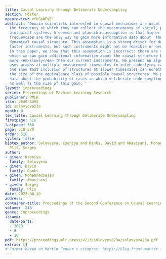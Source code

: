 ```yaml
---
title: Causal Learning through Deliberate Undersampling
section: Poster
openreview: vfUSpAFyEC
abstract: 'Domain scientists interested in causal mechanisms are usually limited by
  the frequency at which they can collect the measurements of social, physical, or
  biological systems. A common and plausible assumption is that higher measurement
  frequencies are the only way to gain more informative data about  the underlying
  dynamical causal structure. This assumption is a strong driver for designing new,
  faster instruments, but such instruments might not be feasible or even possible.
  In this paper, we show that this assumption is incorrect: there are situations in
  which we can gain additional information about the causal structure by measuring
  more <em>slowly</em> than our current instruments. We present an algorithm that
  uses graphs at multiple measurement timescales to infer underlying causal structure,
  and show that inclusion of structures at slower timescales can nonetheless reduce
  the size of the equivalence class of possible causal structures. We provide simulation
  data about the probability of cases in which deliberate undersampling yields a gain,
  as well as the size of this gain. '
layout: inproceedings
series: Proceedings of Machine Learning Research
publisher: PMLR
issn: 2640-3498
id: solovyeva23a
month: 0
tex_title: Causal Learning through Deliberate Undersampling
firstpage: 518
lastpage: 530
page: 518-530
order: 518
cycles: false
bibtex_author: Solovyeva, Kseniya and Danks, David and Abavisani, Mohammadsajad and
  Plis, Sergey
author:
- given: Kseniya
  family: Solovyeva
- given: David
  family: Danks
- given: Mohammadsajad
  family: Abavisani
- given: Sergey
  family: Plis
date: 2023-08-10
address:
container-title: Proceedings of the Second Conference on Causal Learning and Reasoning
volume: '213'
genre: inproceedings
issued:
  date-parts:
  - 2023
  - 8
  - 10
pdf: https://proceedings.mlr.press/v213/solovyeva23a/solovyeva23a.pdf
extras: []
# Format based on Martin Fenner's citeproc: https://blog.front-matter.io/posts/citeproc-yaml-for-bibliographies/
---
```

